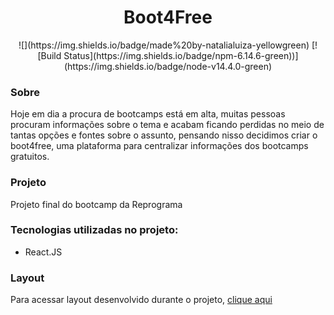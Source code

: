 <h1 align="center">
  Boot4Free
</h3>
<p align="center">
  ![](https://img.shields.io/badge/made%20by-natalialuiza-yellowgreen) [![Build Status](https://img.shields.io/badge/npm-6.14.6-green))](https://img.shields.io/badge/node-v14.4.0-green)
</p>

### Sobre

Hoje em dia a procura de bootcamps está em alta, muitas pessoas procuram informações sobre o tema e acabam ficando perdidas no meio de tantas opções e fontes sobre o assunto, pensando nisso decidimos criar o boot4free, uma plataforma para centralizar informações dos bootcamps gratuitos.

### Projeto

Projeto final do bootcamp da Reprograma

### Tecnologias utilizadas no projeto:
- React.JS


### Layout
Para acessar layout desenvolvido durante o projeto, [clique aqui](https://www.figma.com/file/WnLLXtiWejCoDcVx0oVp9L/Untitled)



